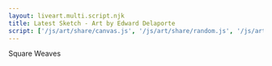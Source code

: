 ```yaml
---
layout: liveart.multi.script.njk
title: Latest Sketch - Art by Edward Delaporte
script: ['/js/art/share/canvas.js', '/js/art/share/random.js', '/js/art/share/wood_grain.js', '/js/art/share/starfield.js', '/js/art/share/canvas.js', '/js/art/latest.js']
---
```


Square Weaves